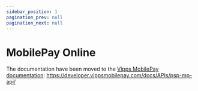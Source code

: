```yaml
---
sidebar_position: 1
pagination_prev: null
pagination_next: null
---
```


# MobilePay Online

The documentation have been moved to the [Vipps MobilePay documentation](https://developer.vippsmobilepay.com/docs/APIs/psp-mp-api/): https://developer.vippsmobilepay.com/docs/APIs/psp-mp-api/
